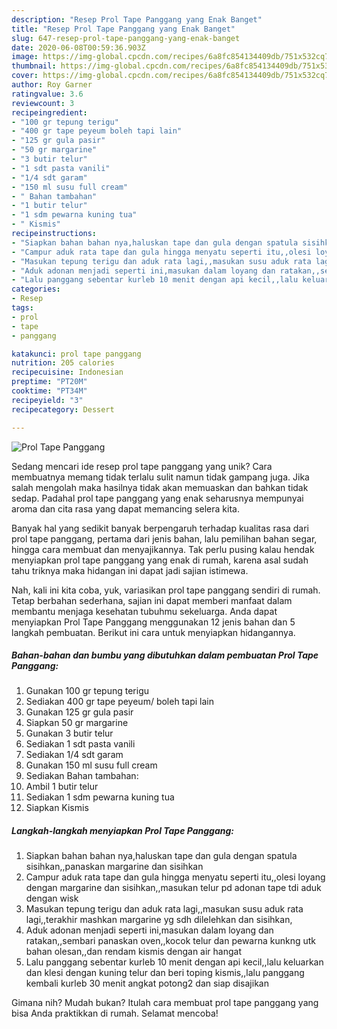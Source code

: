 ```yaml
---
description: "Resep Prol Tape Panggang yang Enak Banget"
title: "Resep Prol Tape Panggang yang Enak Banget"
slug: 647-resep-prol-tape-panggang-yang-enak-banget
date: 2020-06-08T00:59:36.903Z
image: https://img-global.cpcdn.com/recipes/6a8fc854134409db/751x532cq70/prol-tape-panggang-foto-resep-utama.jpg
thumbnail: https://img-global.cpcdn.com/recipes/6a8fc854134409db/751x532cq70/prol-tape-panggang-foto-resep-utama.jpg
cover: https://img-global.cpcdn.com/recipes/6a8fc854134409db/751x532cq70/prol-tape-panggang-foto-resep-utama.jpg
author: Roy Garner
ratingvalue: 3.6
reviewcount: 3
recipeingredient:
- "100 gr tepung terigu"
- "400 gr tape peyeum boleh tapi lain"
- "125 gr gula pasir"
- "50 gr margarine"
- "3 butir telur"
- "1 sdt pasta vanili"
- "1/4 sdt garam"
- "150 ml susu full cream"
- " Bahan tambahan"
- "1 butir telur"
- "1 sdm pewarna kuning tua"
- " Kismis"
recipeinstructions:
- "Siapkan bahan bahan nya,haluskan tape dan gula dengan spatula sisihkan,,panaskan margarine dan sisihkan"
- "Campur aduk rata tape dan gula hingga menyatu seperti itu,,olesi loyang dengan margarine dan sisihkan,,masukan telur pd adonan tape tdi aduk dengan wisk"
- "Masukan tepung terigu dan aduk rata lagi,,masukan susu aduk rata lagi,,terakhir mashkan margarine yg sdh dilelehkan dan sisihkan,"
- "Aduk adonan menjadi seperti ini,masukan dalam loyang dan ratakan,,sembari panaskan oven,,kocok telur dan pewarna kunkng utk bahan olesan,,dan rendam kismis dengan air hangat"
- "Lalu panggang sebentar kurleb 10 menit dengan api kecil,,lalu keluarkan dan klesi dengan kuning telur dan beri toping kismis,,lalu panggang kembali kurleb 30 menit angkat potong2 dan siap disajikan"
categories:
- Resep
tags:
- prol
- tape
- panggang

katakunci: prol tape panggang 
nutrition: 205 calories
recipecuisine: Indonesian
preptime: "PT20M"
cooktime: "PT34M"
recipeyield: "3"
recipecategory: Dessert

---
```



![Prol Tape Panggang](https://img-global.cpcdn.com/recipes/6a8fc854134409db/751x532cq70/prol-tape-panggang-foto-resep-utama.jpg)

Sedang mencari ide resep prol tape panggang yang unik? Cara membuatnya memang tidak terlalu sulit namun tidak gampang juga. Jika salah mengolah maka hasilnya tidak akan memuaskan dan bahkan tidak sedap. Padahal prol tape panggang yang enak seharusnya mempunyai aroma dan cita rasa yang dapat memancing selera kita.

Banyak hal yang sedikit banyak berpengaruh terhadap kualitas rasa dari prol tape panggang, pertama dari jenis bahan, lalu pemilihan bahan segar, hingga cara membuat dan menyajikannya. Tak perlu pusing kalau hendak menyiapkan prol tape panggang yang enak di rumah, karena asal sudah tahu triknya maka hidangan ini dapat jadi sajian istimewa.




Nah, kali ini kita coba, yuk, variasikan prol tape panggang sendiri di rumah. Tetap berbahan sederhana, sajian ini dapat memberi manfaat dalam membantu menjaga kesehatan tubuhmu sekeluarga. Anda dapat menyiapkan Prol Tape Panggang menggunakan 12 jenis bahan dan 5 langkah pembuatan. Berikut ini cara untuk menyiapkan hidangannya.

<!--inarticleads1-->

##### Bahan-bahan dan bumbu yang dibutuhkan dalam pembuatan Prol Tape Panggang:

1. Gunakan 100 gr tepung terigu
1. Sediakan 400 gr tape peyeum/ boleh tapi lain
1. Gunakan 125 gr gula pasir
1. Siapkan 50 gr margarine
1. Gunakan 3 butir telur
1. Sediakan 1 sdt pasta vanili
1. Sediakan 1/4 sdt garam
1. Gunakan 150 ml susu full cream
1. Sediakan  Bahan tambahan:
1. Ambil 1 butir telur
1. Sediakan 1 sdm pewarna kuning tua
1. Siapkan  Kismis




<!--inarticleads2-->

##### Langkah-langkah menyiapkan Prol Tape Panggang:

1. Siapkan bahan bahan nya,haluskan tape dan gula dengan spatula sisihkan,,panaskan margarine dan sisihkan
1. Campur aduk rata tape dan gula hingga menyatu seperti itu,,olesi loyang dengan margarine dan sisihkan,,masukan telur pd adonan tape tdi aduk dengan wisk
1. Masukan tepung terigu dan aduk rata lagi,,masukan susu aduk rata lagi,,terakhir mashkan margarine yg sdh dilelehkan dan sisihkan,
1. Aduk adonan menjadi seperti ini,masukan dalam loyang dan ratakan,,sembari panaskan oven,,kocok telur dan pewarna kunkng utk bahan olesan,,dan rendam kismis dengan air hangat
1. Lalu panggang sebentar kurleb 10 menit dengan api kecil,,lalu keluarkan dan klesi dengan kuning telur dan beri toping kismis,,lalu panggang kembali kurleb 30 menit angkat potong2 dan siap disajikan




Gimana nih? Mudah bukan? Itulah cara membuat prol tape panggang yang bisa Anda praktikkan di rumah. Selamat mencoba!
